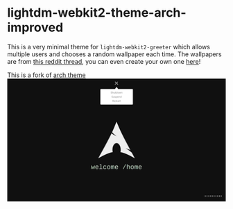 # lightdm-webkit2-theme-arch-improved

This is a very minimal theme for `lightdm-webkit2-greeter` which allows multiple users and chooses a random wallpaper each time. 
The wallpapers are from [this reddit thread](https://www.reddit.com/r/archlinux/comments/4gc2lw/some_arch_wallpapers_i_made/?st=ivzxvmxu&sh=727d2f4e), you can even create your own one [here](https://demon000.github.io/archwg)!

This is a fork of [arch theme](https://github.com/kenogo/lightdm-webkit2-theme-arch)
![alt text](https://github.com/Tindarid/lightdm-webkit2-theme-arch-improved/blob/master/example.jpg "Theme in usage")
